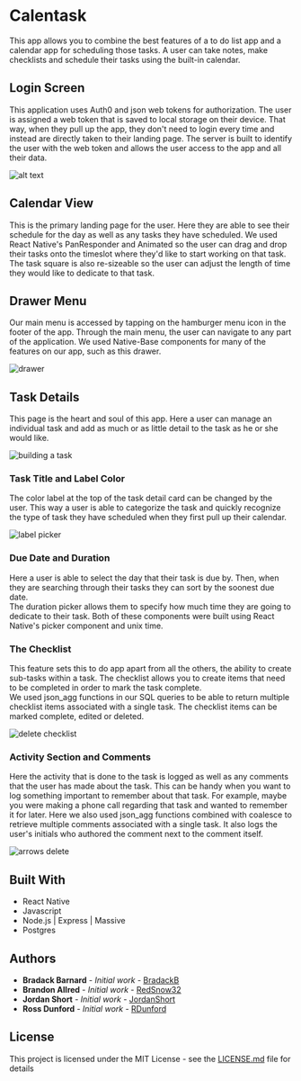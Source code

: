 # Calentask

This app allows you to combine the best features of a to do list app and a calendar app for scheduling those tasks.  A user can take notes, make checklists and schedule their tasks using the built-in calendar.

## Login Screen

This application uses Auth0 and json web tokens for authorization.  The user is assigned a web token that is saved to local storage on their device.  That way, when they pull up the app, they don't need to login every time and instead are directly taken to their landing page.
The server is built to identify the user with the web token and allows the user access to the app and all their data.

![alt text](https://user-images.githubusercontent.com/32680642/38333515-110b6dca-3816-11e8-8add-2756c420ae87.png)

## Calendar View

This is the primary landing page for the user.  Here they are able to see their schedule for the day as well as any tasks they have scheduled.  We used React Native's PanResponder and Animated so the user can drag and drop their tasks onto the timeslot where they'd like to start working on that task.  The task square is also re-sizeable so the user can adjust the length of time they would like to dedicate to that task.

## Drawer Menu

Our main menu is accessed by tapping on the hamburger menu icon in the footer of the app.  Through the main menu, the user can navigate to any part of the application.  We used Native-Base components for many of the features on our app, such as this drawer.

![drawer](https://user-images.githubusercontent.com/32680642/38334135-ce1e3982-3817-11e8-879b-95cc295b7437.png)

## Task Details

This page is the heart and soul of this app.  Here a user can manage an individual task and add as much or as little detail to the task as he or she would like.

![building a task](https://user-images.githubusercontent.com/32680642/38334226-fe7d3326-3817-11e8-9bde-945d4b71b4a1.png)

### Task Title and Label Color
The color label at the top of the task detail card can be changed by the user.  This way a user is able to categorize the task and quickly recognize the type of task they have scheduled when they first pull up their calendar.

![label picker](https://user-images.githubusercontent.com/32680642/38334255-0e5360fe-3818-11e8-9a51-f9064eb0a856.png)

### Due Date and Duration
Here a user is able to select the day that their task is due by.  Then, when they are searching through their tasks they can sort by the soonest due date.  
The duration picker allows them to specify how much time they are going to dedicate to their task.  Both of these components were built using React Native's picker component and unix time.

### The Checklist
This feature sets this to do app apart from all the others, the ability to create sub-tasks within a task.  The checklist allows you to create items that need to be completed in order to mark the task complete.  
We used json_agg functions in our SQL queries to be able to return multiple checklist items associated with a single task. The checklist items can be marked complete, edited or deleted.

![delete checklist](https://user-images.githubusercontent.com/32680642/38334172-e4bee2ea-3817-11e8-848f-d0eb61408b6b.png)

### Activity Section and Comments
Here the activity that is done to the task is logged as well as any comments that the user has made about the task. This can be handy when you want to log something important to remember about that task. For example, maybe you were making a phone call regarding that task and wanted to remember it for later.
Here we also used json_agg functions combined with coalesce to retrieve multiple comments associated with a single task.  It also logs the user's initials who authored the comment next to the comment itself.

![arrows delete](https://user-images.githubusercontent.com/32680642/38334294-24517076-3818-11e8-9871-3892a106afa2.png)


## Built With

* React Native
* Javascript
* Node.js | Express | Massive
* Postgres



## Authors

* **Bradack Barnard** - *Initial work* - [BradackB](https://github.com/bradackb)
* **Brandon Allred** - *Initial work* - [RedSnow32](https://github.com/redsnow32)
* **Jordan Short** - *Initial work* - [JordanShort](https://github.com/jordanshort)
* **Ross Dunford** - *Initial work* - [RDunford](https://github.com/rdunford)


## License

This project is licensed under the MIT License - see the [LICENSE.md](LICENSE.md) file for details
